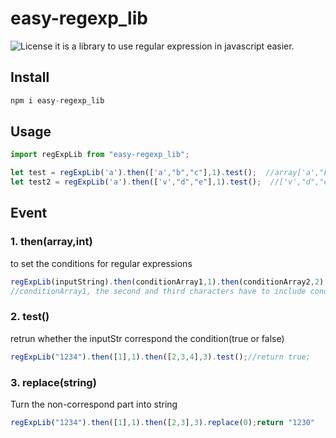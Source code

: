 # easy-regexp_lib
<img src="https://img.shields.io/npm/l/vue.svg?sanitize=true" alt="License">
it is a library to use regular expression in javascript easier.
</br>


## Install
```js
npm i easy-regexp_lib
```

## Usage
```js
import regExpLib from "easy-regexp_lib";

let test = regExpLib('a').then(['a',"b","c"],1).test();  //array['a',"b","c"] has element "a",so return true;
let test2 = regExpLib('a').then(['v',"d","e"],1).test();  //['v',"d","e"] doesn't include element "a",so return false;
```
## Event
### 1. then(array,int)  
to set the conditions for regular expressions  
```js
regExpLib(inputString).then(conditionArray1,1).then(conditionArray2,2);//The first character have to include 
//conditionArray1, the second and third characters have to include conditionArray2
```
### 2. test()  
retrun whether the inputStr correspond the condition(true or false)
```js
regExpLib("1234").then([1],1).then([2,3,4],3).test();//return true;
```
### 3. replace(string)
Turn the non-correspond part into string
```js
regExpLib("1234").then([1],1).then([2,3],3).replace(0);return "1230"
```
